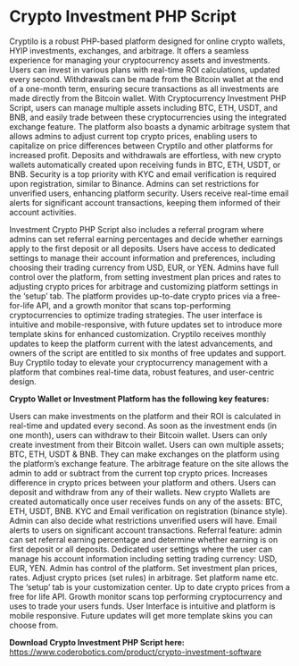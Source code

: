# Crypto Investment PHP Script
Cryptilo is a robust PHP-based platform designed for online crypto wallets, HYIP investments, exchanges, and arbitrage. It offers a seamless experience for managing your cryptocurrency assets and investments. Users can invest in various plans with real-time ROI calculations, updated every second. Withdrawals can be made from the Bitcoin wallet at the end of a one-month term, ensuring secure transactions as all investments are made directly from the Bitcoin wallet. With Cryptocurrency Investment PHP Script, users can manage multiple assets including BTC, ETH, USDT, and BNB, and easily trade between these cryptocurrencies using the integrated exchange feature. The platform also boasts a dynamic arbitrage system that allows admins to adjust current top crypto prices, enabling users to capitalize on price differences between Cryptilo and other platforms for increased profit. Deposits and withdrawals are effortless, with new crypto wallets automatically created upon receiving funds in BTC, ETH, USDT, or BNB. Security is a top priority with KYC and email verification is required upon registration, similar to Binance. Admins can set restrictions for unverified users, enhancing platform security. Users receive real-time email alerts for significant account transactions, keeping them informed of their account activities.

Investment Crypto PHP Script also includes a referral program where admins can set referral earning percentages and decide whether earnings apply to the first deposit or all deposits. Users have access to dedicated settings to manage their account information and preferences, including choosing their trading currency from USD, EUR, or YEN. Admins have full control over the platform, from setting investment plan prices and rates to adjusting crypto prices for arbitrage and customizing platform settings in the ‘setup’ tab. The platform provides up-to-date crypto prices via a free-for-life API, and a growth monitor that scans top-performing cryptocurrencies to optimize trading strategies. The user interface is intuitive and mobile-responsive, with future updates set to introduce more template skins for enhanced customization. Cryptilo receives monthly updates to keep the platform current with the latest advancements, and owners of the script are entitled to six months of free updates and support. Buy Cryptilo today to elevate your cryptocurrency management with a platform that combines real-time data, robust features, and user-centric design.

<b>Crypto Wallet or Investment Platform has the following key features:</b>

Users can make investments on the platform and their ROI is calculated in real-time and updated every second. As soon as the investment ends (in one month), users can withdraw to their Bitcoin wallet. Users can only create investment from their Bitcoin wallet.
Users can own multiple assets; BTC, ETH, USDT & BNB. They can make exchanges on the platform using the platform’s exchange feature.
The arbitrage feature on the site allows the admin to add or subtract from the current top crypto prices. Increases difference in crypto prices between your platform and others.
Users can deposit and withdraw from any of their wallets. New crypto Wallets are created automatically once user receives funds on any of the assets: BTC, ETH, USDT, BNB.
KYC and Email verification on registration (binance style). Admin can also decide what restrictions unverified users will have.
Email alerts to users on significant account transactions.
Referral feature: admin can set referral earning percentage and determine whether earning is on first deposit or all deposits.
Dedicated user settings where the user can manage his account information including setting trading currency: USD, EUR, YEN.
Admin has control of the platform. Set investment plan prices, rates. Adjust crypto prices (set rules) in arbitrage. Set platform name etc. The ‘setup’ tab is your customization center.
Up to date crypto prices from a free for life API. Growth monitor scans top performing cryptocurrency and uses to trade your users funds.
User Interface is intuitive and platform is mobile responsive. Future updates will get more template skins you can choose from.

<b>Download Crypto Investment PHP Script here:</b></br>
https://www.coderobotics.com/product/crypto-investment-software
